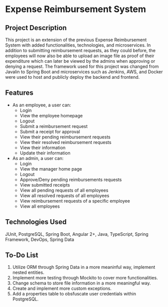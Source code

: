 # Expense Reimbursement System

## Project Description
This project is an extension of the previous Expense Reimbursement System with added functionalities, technologies, and microservices. In addition to submitting reimbursement requests, as they could before, the employees will now also be able to upload an image file as proof of their expenditure which can later be viewed by the admins when approving or denying a request. The framework used for this project was changed from Javalin to Spring Boot and microservices such as Jenkins, AWS, and Docker were used to host and publicly deploy the backend and frontend. 

## Features
- As an employee, a user can:
  - Login
  - View the employee homepage
  - Logout
  - Submit a reimbursement request
  - Submit a receipt for approval
  - View their pending reimbursement requests
  - View their resolved reimbursement requests
  - View their information
  - Update their information
- As an admin, a user can:
  - Login
  - View the manager home page
  - Logout
  - Approve/Deny pending reimbursements requests
  - View submitted receipts
  - View all pending requests of all employees
  - View all resolved requests of all employees
  - View reimbursement requests of a specific employee
  - View all employees

## Technologies Used
JUnit, PostgreSQL, Spring Boot, Angular 2+, Java, TypeScript, Spring Framework, DevOps, Spring Data

## To-Do List
1. Utilize ORM through Spring Data in a more meaninful way, implement nested entities.
2. Implement more testing through Mockito to cover more functionalities.
3. Change schema to store file information in a more meaningful way.
4. Create and implement more custom exceptions.
5. Add a properties table to obsfuscate user credentials within PostgreSQL.
